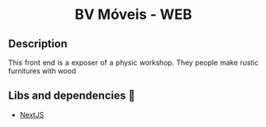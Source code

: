 <h1 align='center'>BV Móveis - WEB</h1>

## Description

<p align='justify'>This front end is a exposer of a physic workshop.
They people make rustic furnitures with wood</p>

## Libs and dependencies :book:

- [NextJS](https://nextjs.org/)